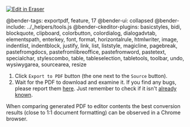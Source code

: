 <p><a target="_blank" href="https://app.eraser.io/workspace/jRnTZem2K7ZHva7DTKxf" id="edit-in-eraser-github-link"><img alt="Edit in Eraser" src="https://firebasestorage.googleapis.com/v0/b/second-petal-295822.appspot.com/o/images%2Fgithub%2FOpen%20in%20Eraser.svg?alt=media&amp;token=968381c8-a7e7-472a-8ed6-4a6626da5501"></a></p>

@bender-tags: exportpdf, feature, 17
@bender-ui: collapsed
@bender-include: ../_helpers/tools.js
@bender-ckeditor-plugins: basicstyles, bidi, blockquote, clipboard, colorbutton, colordialog, dialogadvtab, elementspath, enterkey, font, format, horizontalrule, htmlwriter, image, indentlist, indentblock, justify, link, list, liststyle, magicline, pagebreak, pastefromgdocs, pastefromlibreoffice, pastefromword, pastetext, specialchar, stylescombo, table, tableselection, tabletools, toolbar, undo, wysiwygarea, sourcearea, resize

1. Click `Export to PDF`  button (the one next to the `Source`  button).
2. Wait for the PDF to download and examine it.
If you find any bugs, please report them [﻿here](https://github.com/cksource/ckeditor4-plugin-exportpdf/issues). Just remember to check if it isn't [﻿already known](https://github.com/cksource/ckeditor4-plugin-exportpdf/issues?q=is%3Aopen+is%3Aissue+label%3Atype%3Abug).

When comparing generated PDF to editor contents the best conversion results (close to 1:1 document formatting) can be observed in a Chrome browser.



<!--- Eraser file: https://app.eraser.io/workspace/jRnTZem2K7ZHva7DTKxf --->